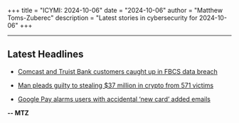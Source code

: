 +++
title = "ICYMI: 2024-10-06"
date = "2024-10-06"
author = "Matthew Toms-Zuberec"
description = "Latest stories in cybersecurity for 2024-10-06"
+++

---------------------------------------------------------------------------
## Latest Headlines
- [Comcast and Truist Bank customers caught up in FBCS data breach](https://www.bleepingcomputer.com/news/security/comcast-and-truist-bank-customers-caught-up-in-fbcs-data-breach/)

- [Man pleads guilty to stealing $37 million in crypto from 571 victims](https://www.bleepingcomputer.com/news/legal/man-pleads-guilty-to-stealing-37-million-in-crypto-from-571-victims/)

- [Google Pay alarms users with accidental ‘new card’ added emails](https://www.bleepingcomputer.com/news/security/google-pay-alarms-users-with-accidental-new-card-added-emails/)

**-- MTZ**